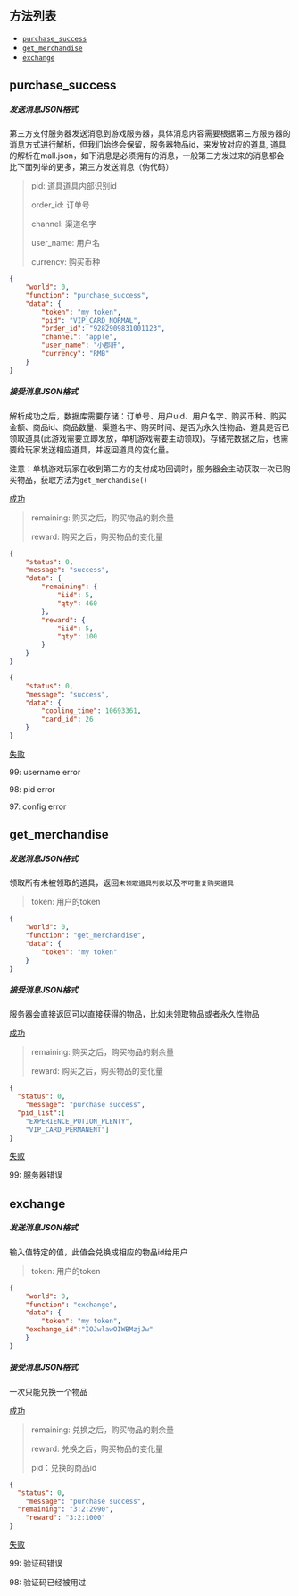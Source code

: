 ## 方法列表

- [`purchase_success`](##purchase_success)
- [`get_merchandise`](##`get_merchandise)
- [`exchange`](##`exchange)

## purchase_success

##### 发送消息JSON格式

第三方支付服务器发送消息到游戏服务器，具体消息内容需要根据第三方服务器的消息方式进行解析，但我们始终会保留，服务器物品id，来发放对应的道具, 道具的解析在mall.json，如下消息是必须拥有的消息，一般第三方发过来的消息都会比下面列举的更多，第三方发送消息（伪代码）

> pid: 道具道具内部识别id
>
> order_id: 订单号
>
> channel: 渠道名字
>
> user_name: 用户名
>
> currency: 购买币种



```json
{
	"world": 0,
	"function": "purchase_success",
	"data": {
		"token": "my token",
		"pid": "VIP_CARD_NORMAL",
		"order_id": "9282909831001123",
		"channel": "apple",
		"user_name": "小郡肝",
		"currency": "RMB"
	}
}
```

##### 接受消息JSON格式

解析成功之后，数据库需要存储：订单号、用户uid、用户名字、购买币种、购买金额、商品id、商品数量、渠道名字、购买时间、是否为永久性物品、道具是否已领取道具(此游戏需要立即发放，单机游戏需要主动领取)。存储完数据之后，也需要给玩家发送相应道具，并返回道具的变化量。

注意：单机游戏玩家在收到第三方的支付成功回调时，服务器会主动获取一次已购买物品，获取方法为`get_merchandise()`

[成功]()

> remaining: 购买之后，购买物品的剩余量
>
> reward: 购买之后，购买物品的变化量

```json
{
	"status": 0,
	"message": "success",
	"data": {
		"remaining": {
			"iid": 5,
			"qty": 460
		},
		"reward": {
			"iid": 5,
			"qty": 100
		}
	}
}
```

```json
{
	"status": 0,
	"message": "success",
	"data": {
		"cooling_time": 10693361,
		"card_id": 26
	}
}
```

[失败]()

99: username error

98: pid error

97: config error



## get_merchandise

##### 发送消息JSON格式

领取所有未被领取的道具，返回`未领取道具列表`以及`不可重复购买道具`

> token: 用户的token
>

```json
{
	"world": 0,
	"function": "get_merchandise",
	"data": {
		"token": "my token"
	}
}
```

##### 接受消息JSON格式

服务器会直接返回可以直接获得的物品，比如未领取物品或者永久性物品

[成功]()

> remaining: 购买之后，购买物品的剩余量
>
> reward: 购买之后，购买物品的变化量

```json
{
  "status": 0,
	"message": "purchase success",
  "pid_list":[ 
  	"EXPERIENCE_POTION_PLENTY",
    "VIP_CARD_PERMANENT"]
}
```

[失败]()

99: 服务器错误



## exchange

##### 发送消息JSON格式

输入值特定的值，此值会兑换成相应的物品id给用户

> token: 用户的token

```json
{
	"world": 0,
	"function": "exchange",
	"data": {
		"token": "my token",
    "exchange_id":"IOJwlawOIWBMzjJw"
	}
}
```

##### 接受消息JSON格式

一次只能兑换一个物品

[成功]()

> remaining: 兑换之后，购买物品的剩余量
>
> reward: 兑换之后，购买物品的变化量
>
> pid：兑换的商品id

```json
{
  "status": 0,
	"message": "purchase success",
  "remaining": "3:2:2990",
	"reward": "3:2:1000"
}
```

[失败]()

99: 验证码错误

98: 验证码已经被用过

